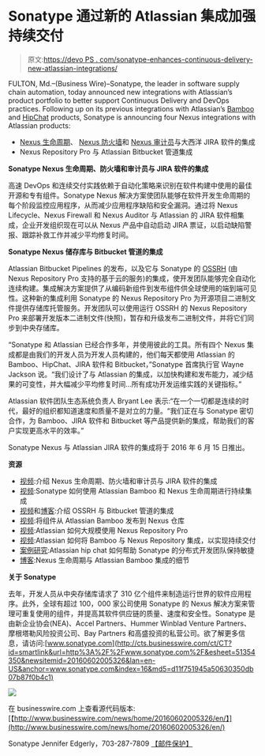 # Sonatype 通过新的 Atlassian 集成加强持续交付

> 原文:[https://devo PS . com/sonatype-enhances-continuous-delivery-new-atlassian-integrations/](https://devops.com/sonatype-strengthens-continuous-delivery-new-atlassian-integrations/)

FULTON, Md.–(Business Wire)–Sonatype, the leader in software supply chain automation, today announced new integrations with Atlassian’s product portfolio to better support Continuous Delivery and DevOps practices. Following up on its previous integrations with Atlassian’s [Bamboo](http://cts.businesswire.com/ct/CT?id=smartlink&url=http%3A%2F%2Fblog.sonatype.com%2F2015%2F03%2Fsonatype-integrates-bamboo%2F&esheet=51354350&newsitemid=20160602005326&lan=en-US&anchor=Bamboo&index=1&md5=7254dd8271ad4bf32f6d5752b7c02f8f) and [HipChat](http://cts.businesswire.com/ct/CT?id=smartlink&url=https%3A%2F%2Fbitbucket.org%2Ftpettersen%2Fhipchat-for-nexus&esheet=51354350&newsitemid=20160602005326&lan=en-US&anchor=HipChat&index=2&md5=a277839adc9f176bda291f79de2234f4) products, Sonatype is announcing four Nexus integrations with Atlassian products:

*   [Nexus 生命周期](http://cts.businesswire.com/ct/CT?id=smartlink&url=http%3A%2F%2Fwww.sonatype.com%2Fnexus-lifecycle&esheet=51354350&newsitemid=20160602005326&lan=en-US&anchor=Nexus+Lifecycle&index=3&md5=8f3d8683c400e910c334ac3c34ab4ee0)、 [Nexus 防火墙](http://cts.businesswire.com/ct/CT?id=smartlink&url=http%3A%2F%2Fwww.sonatype.com%2Fnexus-firewall&esheet=51354350&newsitemid=20160602005326&lan=en-US&anchor=Nexus+Firewall&index=4&md5=4c48e5f1623edd7e4cac13883647d44e)和 [Nexus 审计员](http://cts.businesswire.com/ct/CT?id=smartlink&url=http%3A%2F%2Fwww.sonatype.com%2Fnexus-auditor&esheet=51354350&newsitemid=20160602005326&lan=en-US&anchor=Nexus+Auditor&index=5&md5=cd92ff6d5f17d8a5414b27815b790cf6)与大西洋 JIRA 软件的集成
*   Nexus Repository Pro 与 Atlassian Bitbucket 管道集成

**Sonatype Nexus 生命周期、防火墙和审计员与 JIRA 软件的集成**

高速 DevOps 和连续交付实践依赖于自动化策略来识别在软件构建中使用的最佳开源和专有组件。Sonatype Nexus 解决方案使团队能够在软件开发生命周期的每个阶段监控应用程序，从而减少应用程序缺陷和安全漏洞。通过将 Nexus Lifecycle、Nexus Firewall 和 Nexus Auditor 与 Atlassian 的 JIRA 软件相集成，企业开发组织现在可以从 Nexus 产品中自动启动 JIRA 票证，以启动缺陷警报、跟踪补救工作并减少平均修复时间。

**Sonatype Nexus 储存库与 Bitbucket 管道的集成**

Atlassian Bitbucket Pipelines 的发布，以及它与 Sonatype 的 [OSSRH](http://cts.businesswire.com/ct/CT?id=smartlink&url=http%3A%2F%2Fcentral.sonatype.org%2Fpages%2Fossrh-guide.html&esheet=51354350&newsitemid=20160602005326&lan=en-US&anchor=OSSRH&index=6&md5=8050e9fd41c8f5864d1521703c651dd0) (由 Nexus Repository Pro 支持的基于云的服务)的集成，使开发团队能够完全自动化连续构建。集成解决方案提供了从编码新组件到发布组件供全球使用的端到端可见性。这种新的集成利用 Sonatype 的 Nexus Repository Pro 为开源项目二进制文件提供存储库托管服务。开发团队可以使用运行 OSSRH 的 Nexus Repository Pro 来部署开发版本二进制文件(快照)，暂存和升级发布二进制文件，并将它们同步到中央存储库。

“Sonatype 和 Atlassian 已经合作多年，并使用彼此的工具。所有四个 Nexus 集成都是由我们的开发人员为开发人员构建的，他们每天都使用 Atlassian 的 Bamboo、HipChat、JIRA 软件和 Bitbucket，”Sonatype 首席执行官 Wayne Jackson 说。“我们设计了与 Atlassian 的集成，以加快构建和发布能力，减少结果的可变性，并大幅减少平均修复时间…所有成功开发运维实践的关键指标。”

Atlassian 软件团队生态系统负责人 Bryant Lee 表示:“在一个一切都是连续的时代，最好的组织都知道速度和质量不是对立的力量。“我们正在与 Sonatype 密切合作，为 Bamboo、JIRA 软件和 Bitbucket 等产品提供新的集成，帮助我们的客户实现更高水平的效率。”

Sonatype Nexus 与 Atlassian JIRA 软件的集成将于 2016 年 6 月 15 日推出。

**资源**

*   [视频](http://cts.businesswire.com/ct/CT?id=smartlink&url=https%3A%2F%2Fyoutu.be%2FYWFPXJDiFis&esheet=51354350&newsitemid=20160602005326&lan=en-US&anchor=Video&index=7&md5=635f87821d8892d0a51d3870231da150):介绍 Nexus 生命周期、防火墙和审计员与 JIRA 软件的集成
*   [视频](http://cts.businesswire.com/ct/CT?id=smartlink&url=http%3A%2F%2Fwww.sonatype.org%2Fnexus%2F2015%2F04%2F16%2Fusing-atlassian-bamboo-and-nexus-for-continuous-integration%2F&esheet=51354350&newsitemid=20160602005326&lan=en-US&anchor=Video&index=8&md5=44ababb431609fb9e5f0d060c09d82a3):Sonatype 如何使用 Atlassian Bamboo 和 Nexus 生命周期进行持续集成
*   [视频](http://cts.businesswire.com/ct/CT?id=smartlink&url=https%3A%2F%2Fyoutu.be%2F4OdsAX6OYO4&esheet=51354350&newsitemid=20160602005326&lan=en-US&anchor=Video&index=9&md5=2bd6737301a03e0ae7de3cd28d30c944)和[博客](http://cts.businesswire.com/ct/CT?id=smartlink&url=http%3A%2F%2Fblog.sonatype.com%2Fsonatype-automated-deployments-with-atlassian-bitbucket-pipelines&esheet=51354350&newsitemid=20160602005326&lan=en-US&anchor=blog&index=10&md5=07ec1fcae14ce211486d7e65036d688d):介绍 OSSRH 与 Bitbucket 管道的集成
*   [视频](http://cts.businesswire.com/ct/CT?id=smartlink&url=http%3A%2F%2Fwww.sonatype.org%2Fnexus%2F2015%2F04%2F08%2Ftips-from-the-trenches-publishing-components-from-atlassian-bamboo-to-nexus%2F&esheet=51354350&newsitemid=20160602005326&lan=en-US&anchor=Video&index=11&md5=b4ee5d21ed4f14594ad24e6aab537130):将组件从 Atlassian Bamboo 发布到 Nexus 仓库
*   [视频](http://cts.businesswire.com/ct/CT?id=smartlink&url=https%3A%2F%2Fyoutu.be%2Fhkd7cCifYV4%3Ft%3D21m12s&esheet=51354350&newsitemid=20160602005326&lan=en-US&anchor=Video&index=12&md5=81f85b6c608e123fadf1ee5f58f112f7):Atlassian 如何大规模使用 Nexus Repository Pro
*   [视频](http://cts.businesswire.com/ct/CT?id=smartlink&url=https%3A%2F%2Fwww.youtube.com%2Fwatch%3Fv%3DMgRaYKHGqeQ&esheet=51354350&newsitemid=20160602005326&lan=en-US&anchor=Video&index=13&md5=b9235b6f0ace9ba2f3ca6eeb1bb76277):Atlassian 如何将 Bamboo 与 Nexus Repository 集成，以实现持续交付
*   [案例研究](http://cts.businesswire.com/ct/CT?id=smartlink&url=https%3A%2F%2Fwww.atlassian.com%2Fcustomers%2Fsonatype&esheet=51354350&newsitemid=20160602005326&lan=en-US&anchor=Case+Study&index=14&md5=a1f4841946133fe9b75cdc78aee676aa):Atlassian hip chat 如何帮助 Sonatype 的分布式开发团队保持敏捷
*   [博客](http://cts.businesswire.com/ct/CT?id=smartlink&url=http%3A%2F%2Fblog.sonatype.com%2F2015%2F03%2Fsonatype-integrates-bamboo%2F&esheet=51354350&newsitemid=20160602005326&lan=en-US&anchor=Blog&index=15&md5=730a078e28027c466958e84beaf53ff9):Nexus 生命周期与 Atlassian Bamboo 集成的细节

**关于 Sonatype**

去年，开发人员从中央存储库请求了 310 亿个组件来制造运行世界的软件应用程序。此外，全球有超过 100，000 家公司使用 Sonatype 的 Nexus 解决方案来管理可重复使用的组件，并提高其软件供应链的质量、速度和安全性。Sonatype 是由新企业协会(NEA)、Accel Partners、Hummer Winblad Venture Partners、摩根塔勒风险投资公司、Bay Partners 和高盛投资的私营公司。欲了解更多信息，请访问:[www.sonatype.com](http://cts.businesswire.com/ct/CT?id=smartlink&url=http%3A%2F%2Fwww.sonatype.com%2F&esheet=51354350&newsitemid=20160602005326&lan=en-US&anchor=www.sonatype.com&index=16&md5=d11f751945a50630350db07b87f0b4c1)

![](../Images/2babb73119eddd6afee147d407038a32.png)

在 businesswire.com 上查看源代码版本:[【http://www.businesswire.com/news/home/20160602005326/en/】](http://www.businesswire.com/news/home/20160602005326/en/)

Sonatype
Jennifer Edgerly，703-287-7809
[【邮件保护】](/cdn-cgi/l/email-protection#9bf1fefffcfee9f7e2dbe8ebfefaf0fee9f9f4e3ebe9b5f8f4f6)